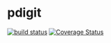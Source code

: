# pdigit
[![build status](https://github.com/wkhere/pdigit/workflows/Go/badge.svg)](https://github.com/wkhere/pdigit/actions?workflow=Go)
[![Coverage Status](https://coveralls.io/repos/github/wkhere/pdigit/badge.svg?branch=master)](https://coveralls.io/github/wkhere/pdigit?branch=master)
